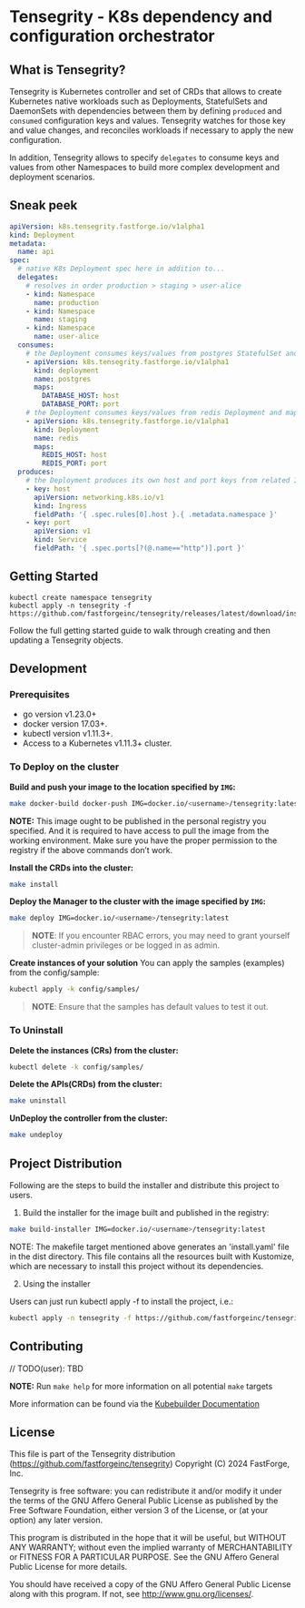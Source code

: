 # Tensegrity - K8s dependency and configuration orchestrator

## What is Tensegrity?
Tensegrity is Kubernetes controller and set of CRDs that allows to create Kubernetes native workloads such as
Deployments, StatefulSets and DaemonSets with dependencies between them by defining `produced` and `consumed` 
configuration keys and values. Tensegrity watches for those key and value changes,
and reconciles workloads if necessary to apply the new configuration.

In addition, Tensegrity allows to specify `delegates` to consume keys and values from other Namespaces
to build more complex development and deployment scenarios.

## Sneak peek

```yaml
apiVersion: k8s.tensegrity.fastforge.io/v1alpha1
kind: Deployment
metadata:
  name: api
spec:
  # native K8s Deployment spec here in addition to...
  delegates:
    # resolves in order production > staging > user-alice
    - kind: Namespace
      name: production
    - kind: Namespace
      name: staging
    - kind: Namespace
      name: user-alice
  consumes:
    # the Deployment consumes keys/values from postgres StatefulSet and maps them to env variables
    - apiVersion: k8s.tensegrity.fastforge.io/v1alpha1
      kind: deployment
      name: postgres
      maps:
        DATABASE_HOST: host
        DATABASE_PORT: port
    # the Deployment consumes keys/values from redis Deployment and maps them to env variables
    - apiVersion: k8s.tensegrity.fastforge.io/v1alpha1
      kind: Deployment
      name: redis
      maps:
        REDIS_HOST: host
        REDIS_PORT: port
  produces:
    # the Deployment produces its own host and port keys from related Ingress and Service
    - key: host
      apiVersion: networking.k8s.io/v1
      kind: Ingress
      fieldPath: '{ .spec.rules[0].host }.{ .metadata.namespace }'
    - key: port
      apiVersion: v1
      kind: Service
      fieldPath: '{ .spec.ports[?(@.name=="http")].port }'
```

## Getting Started
```shell
kubectl create namespace tensegrity
kubectl apply -n tensegrity -f https://github.com/fastforgeinc/tensegrity/releases/latest/download/install.yaml
```
Follow the full getting started guide to walk through creating and then updating a Tensegrity objects.

## Development

### Prerequisites
- go version v1.23.0+
- docker version 17.03+.
- kubectl version v1.11.3+.
- Access to a Kubernetes v1.11.3+ cluster.

### To Deploy on the cluster
**Build and push your image to the location specified by `IMG`:**

```sh
make docker-build docker-push IMG=docker.io/<username>/tensegrity:latest
```

**NOTE:** This image ought to be published in the personal registry you specified.
And it is required to have access to pull the image from the working environment.
Make sure you have the proper permission to the registry if the above commands don’t work.

**Install the CRDs into the cluster:**

```sh
make install
```

**Deploy the Manager to the cluster with the image specified by `IMG`:**

```sh
make deploy IMG=docker.io/<username>/tensegrity:latest
```

> **NOTE**: If you encounter RBAC errors, you may need to grant yourself cluster-admin
privileges or be logged in as admin.

**Create instances of your solution**
You can apply the samples (examples) from the config/sample:

```sh
kubectl apply -k config/samples/
```

>**NOTE**: Ensure that the samples has default values to test it out.

### To Uninstall
**Delete the instances (CRs) from the cluster:**

```sh
kubectl delete -k config/samples/
```

**Delete the APIs(CRDs) from the cluster:**

```sh
make uninstall
```

**UnDeploy the controller from the cluster:**

```sh
make undeploy
```

## Project Distribution

Following are the steps to build the installer and distribute this project to users.

1. Build the installer for the image built and published in the registry:

```sh
make build-installer IMG=docker.io/<username>/tensegrity:latest
```

NOTE: The makefile target mentioned above generates an 'install.yaml'
file in the dist directory. This file contains all the resources built
with Kustomize, which are necessary to install this project without
its dependencies.

2. Using the installer

Users can just run kubectl apply -f <URL for YAML BUNDLE> to install the project, i.e.:

```sh
kubectl apply -n tensegrity -f https://github.com/fastforgeinc/tensegrity/releases/latest/download/install.yaml
```

## Contributing
// TODO(user): TBD

**NOTE:** Run `make help` for more information on all potential `make` targets

More information can be found via the [Kubebuilder Documentation](https://book.kubebuilder.io/introduction.html)

## License

This file is part of the Tensegrity distribution (https://github.com/fastforgeinc/tensegrity)
Copyright (C) 2024 FastForge, Inc.

Tensegrity is free software: you can redistribute it and/or modify it under the terms of the GNU Affero General Public License as published by the Free Software Foundation, either version 3 of the License, or (at your option) any later version.

This program is distributed in the hope that it will be useful, but WITHOUT ANY WARRANTY; without even the implied warranty of MERCHANTABILITY or FITNESS FOR A PARTICULAR PURPOSE. See the GNU Affero General Public License for more details.

You should have received a copy of the GNU Affero General Public License along with this program. If not, see http://www.gnu.org/licenses/.
